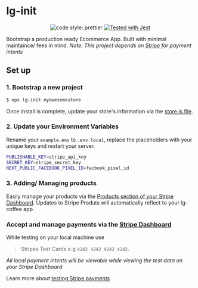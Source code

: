 # lg-init

<p align="center">  
  
  <img alt="code style: prettier" src="https://img.shields.io/badge/type_check_with-prop_types-ff69b4.svg" />
  
  
  <a href="https://github.com/facebook/jest">
    <img src="https://img.shields.io/badge/tested_with-jest-99424f.svg" alt="Tested with Jest" />
  </a>  

</p>

Bootstrap a production ready Ecommerce App. Built with minimal maintaince/ fees in mind. _Note: This project depends on [Stripe](https://stripe.com/docs/api) for payment intents_

## Set up

### 1. Bootstrap a new project

```bash
$ npx lg-init myawesomestore
```

Once install is complete, update your store's information via the [store.js file](https://github.com/hi-matbub/lg-coffee/blob/main/packages/lg-init/lib/templates/og/utils/store.js).

### 2. Update your Environment Variables

Rename your `example.env` to `.env.local`, replace the placeholders with your unique keys and restart your server.

```bash
PUBLISHABLE_KEY=stripe_api_key
SECRET_KEY=stripe_secret_key
NEXT_PUBLIC_FACEBOOK_PIXEL_ID=facbook_pixel_id
```

### 3. Adding/ Managing products

Easily manage your products via the [Products section of your Stripe Dashboard](https://dashboard.stripe.com/products). Updates to Stripe Produts will automatically reflect to your lg-coffee app.

### Accept and manage payments via the [Stripe Dashboard](https://dashboard.stripe.com)

While testing on your local machine use 
> Stripes Test Cards e.g `4242 4242 4242 4242`. 

_All local payment intents will be viewable while viewing the test data on your Stripe Dashboard_

Learn more about [testing Stripe payments](https://stripe.com/docs/testing)
